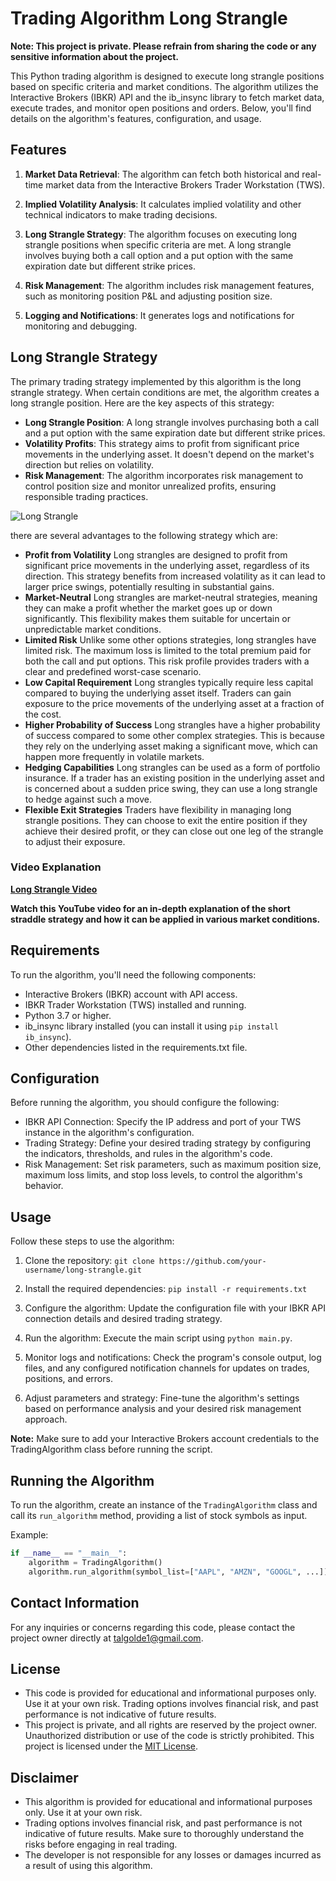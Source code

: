 # Trading Algorithm Long Strangle

**Note: This project is private. Please refrain from sharing the code or any sensitive information about the project.**

This Python trading algorithm is designed to execute long strangle positions based on specific criteria and market conditions. The algorithm utilizes the Interactive Brokers (IBKR) API and the ib_insync library to fetch market data, execute trades, and monitor open positions and orders. Below, you'll find details on the algorithm's features, configuration, and usage.

## Features

1. **Market Data Retrieval**: The algorithm can fetch both historical and real-time market data from the Interactive Brokers Trader Workstation (TWS).

2. **Implied Volatility Analysis**: It calculates implied volatility and other technical indicators to make trading decisions.

3. **Long Strangle Strategy**: The algorithm focuses on executing long strangle positions when specific criteria are met. A long strangle involves buying both a call option and a put option with the same expiration date but different strike prices.

4. **Risk Management**: The algorithm includes risk management features, such as monitoring position P&L and adjusting position size.

5. **Logging and Notifications**: It generates logs and notifications for monitoring and debugging.

## Long Strangle Strategy

The primary trading strategy implemented by this algorithm is the long strangle strategy. When certain conditions are met, the algorithm creates a long strangle position. Here are the key aspects of this strategy:

- **Long Strangle Position**: A long strangle involves purchasing both a call and a put option with the same expiration date but different strike prices.
- **Volatility Profits**: This strategy aims to profit from significant price movements in the underlying asset. It doesn't depend on the market's direction but relies on volatility.
- **Risk Management**: The algorithm incorporates risk management to control position size and monitor unrealized profits, ensuring responsible trading practices.

![Long Strangle](https://upload.wikimedia.org/wikipedia/commons/thumb/2/2a/Long_strangle_option.svg/1920px-Long_strangle_option.svg.png)

there are several advantages to the following strategy which are: 

- **Profit from Volatility** Long strangles are designed to profit from significant price movements in the underlying asset, regardless of its direction. This strategy benefits from increased volatility as it can lead to larger price swings, potentially resulting in substantial gains.
- **Market-Neutral** Long strangles are market-neutral strategies, meaning they can make a profit whether the market goes up or down significantly. This flexibility makes them suitable for uncertain or unpredictable market conditions.
- **Limited Risk** Unlike some other options strategies, long strangles have limited risk. The maximum loss is limited to the total premium paid for both the call and put options. This risk profile provides traders with a clear and predefined worst-case scenario.
- **Low Capital Requirement** Long strangles typically require less capital compared to buying the underlying asset itself. Traders can gain exposure to the price movements of the underlying asset at a fraction of the cost.
- **Higher Probability of Success** Long strangles have a higher probability of success compared to some other complex strategies. This is because they rely on the underlying asset making a significant move, which can happen more frequently in volatile markets.
- **Hedging Capabilities** Long strangles can be used as a form of portfolio insurance. If a trader has an existing position in the underlying asset and is concerned about a sudden price swing, they can use a long strangle to hedge against such a move.
- **Flexible Exit Strategies** Traders have flexibility in managing long strangle positions. They can choose to exit the entire position if they achieve their desired profit, or they can close out one leg of the strangle to adjust their exposure.

### Video Explanation
**[Long Strangle Video](https://www.youtube.com/watch?v=clhFk5Tp6E8)**

**Watch this YouTube video for an in-depth explanation of the short straddle strategy and how it can be applied in various market conditions.**


## Requirements

To run the algorithm, you'll need the following components:

- Interactive Brokers (IBKR) account with API access.
- IBKR Trader Workstation (TWS) installed and running.
- Python 3.7 or higher.
- ib_insync library installed (you can install it using `pip install ib_insync`).
- Other dependencies listed in the requirements.txt file.

## Configuration

Before running the algorithm, you should configure the following:

- IBKR API Connection: Specify the IP address and port of your TWS instance in the algorithm's configuration.
- Trading Strategy: Define your desired trading strategy by configuring the indicators, thresholds, and rules in the algorithm's code.
- Risk Management: Set risk parameters, such as maximum position size, maximum loss limits, and stop loss levels, to control the algorithm's behavior.

## Usage

Follow these steps to use the algorithm:

1. Clone the repository: `git clone https://github.com/your-username/long-strangle.git`

2. Install the required dependencies: `pip install -r requirements.txt`

3. Configure the algorithm: Update the configuration file with your IBKR API connection details and desired trading strategy.

4. Run the algorithm: Execute the main script using `python main.py`.

5. Monitor logs and notifications: Check the program's console output, log files, and any configured notification channels for updates on trades, positions, and errors.

6. Adjust parameters and strategy: Fine-tune the algorithm's settings based on performance analysis and your desired risk management approach.

**Note:** Make sure to add your Interactive Brokers account credentials to the TradingAlgorithm class before running the script.

## Running the Algorithm

To run the algorithm, create an instance of the `TradingAlgorithm` class and call its `run_algorithm` method, providing a list of stock symbols as input.

Example:

```python
if __name__ == "__main__":
    algorithm = TradingAlgorithm()
    algorithm.run_algorithm(symbol_list=["AAPL", "AMZN", "GOOGL", ...])
```

## Contact Information

For any inquiries or concerns regarding this code, please contact the project owner directly at talgolde1@gmail.com.

## License

- This code is provided for educational and informational purposes only. Use it at your own risk. Trading options involves financial risk, and past performance is not indicative of future results.
- This project is private, and all rights are reserved by the project owner. Unauthorized distribution or use of the code is strictly prohibited. This project is licensed under the [MIT License](LICENSE).

## Disclaimer

- This algorithm is provided for educational and informational purposes only. Use it at your own risk.
- Trading options involves financial risk, and past performance is not indicative of future results. Make sure to thoroughly understand the risks before engaging in real trading.
- The developer is not responsible for any losses or damages incurred as a result of using this algorithm.
